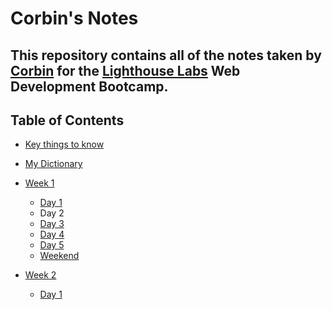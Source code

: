 # Corbin's Notes

## This repository contains all of the notes taken by [Corbin](https://github.com/Cheryet) for the [Lighthouse Labs](https://www.lighthouselabs.ca/) Web Development Bootcamp.

## Table of Contents

* [Key things to know](key-things-to-know.md)
* [My Dictionary](./Dictionary.md)

* [Week 1](/Week_1)
  * [Day 1](/Week_1/Day_1/)
  *  Day 2
  * [Day 3](/Week_1/Day_3/)
  * [Day 4](/Week_1/Day_4/)
  * [Day 5](/Week_1/Day_5/)
  * [Weekend](/Week_1/Weekend/)

* [Week 2]()
  * [Day 1]()
  